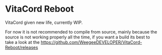 # VitaCord Reboot
VitaCord given new life, currently WIP.

For now it is not recommended to compile from source, mainly because the source is not working properly all the time, if you want a build its best to take a look at the https://github.com/WeegeeDEVELOPER/VitaCord-Reboot/releases
